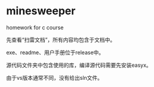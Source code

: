# minesweeper
 homework for c course
  
先查看“扫雷文档”，所有内容均包含于文档中。

exe、readme、用户手册位于release中。

源代码文件夹中包含使用的库，编译源代码需要先安装easyx。

由于vs版本通常不同，没有给出sln文件。

